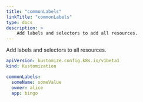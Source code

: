 ```yaml
---
title: "commonLabels"
linkTitle: "commonLabels"
type: docs
description: >
    Add labels and selectors to add all resources.
---
```


Add labels and selectors to all resources.

```yaml
apiVersion: kustomize.config.k8s.io/v1beta1
kind: Kustomization

commonLabels:
  someName: someValue
  owner: alice
  app: bingo
```

